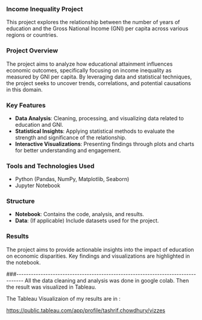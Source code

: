 ### Income Inequality Project

This project explores the relationship between the number of years of education and the Gross National Income (GNI) per capita across various regions or countries.

### Project Overview

The project aims to analyze how educational attainment influences economic outcomes, specifically focusing on income inequality as measured by GNI per capita. By leveraging data and statistical techniques, the project seeks to uncover trends, correlations, and potential causations in this domain.

### Key Features

- **Data Analysis**: Cleaning, processing, and visualizing data related to education and GNI.
- **Statistical Insights**: Applying statistical methods to evaluate the strength and significance of the relationship.
- **Interactive Visualizations**: Presenting findings through plots and charts for better understanding and engagement.

### Tools and Technologies Used

- Python (Pandas, NumPy, Matplotlib, Seaborn)
- Jupyter Notebook
### Structure

- **Notebook**: Contains the code, analysis, and results.
- **Data**: (If applicable) Include datasets used for the project.

### Results

The project aims to provide actionable insights into the impact of education on economic disparities. Key findings and visualizations are highlighted in the notebook.


###---------------------------------------------------------------------------------
All the data cleaning and analysis was done in google colab. Then the result was visualized in Tableau.  

The Tableau Visualizaion of my results are in : 

https://public.tableau.com/app/profile/tashrif.chowdhury/vizzes

